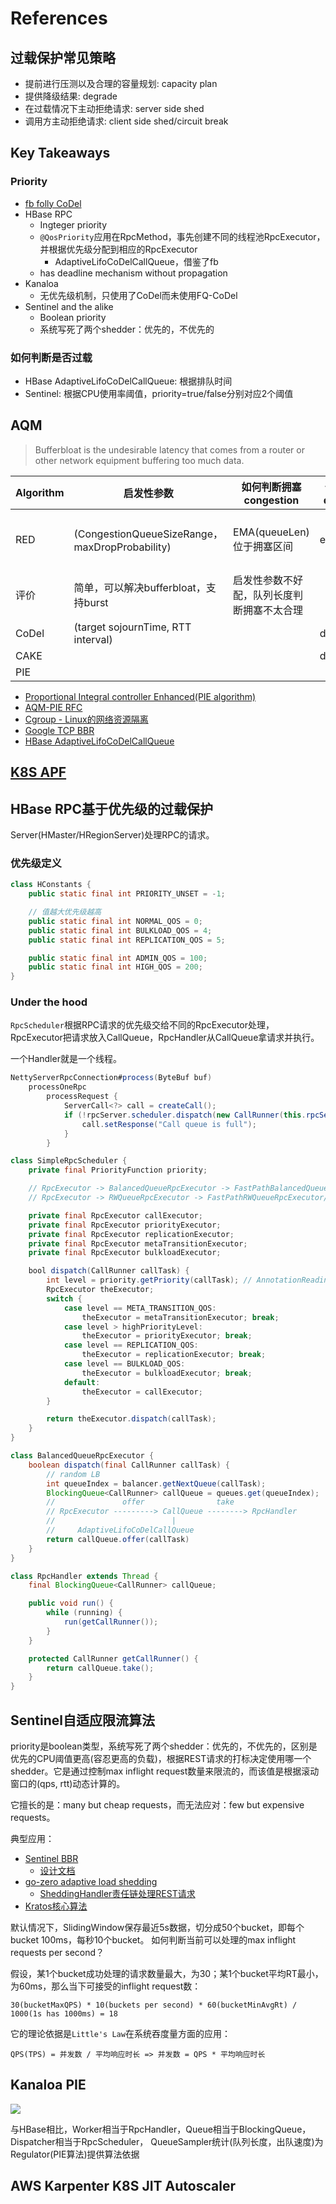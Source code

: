 # References

## 过载保护常见策略

- 提前进行压测以及合理的容量规划: capacity plan
- 提供降级结果: degrade
- 在过载情况下主动拒绝请求: server side shed
- 调用方主动拒绝请求: client side shed/circuit break

## Key Takeaways

### Priority

- [fb folly CoDel](https://github.com/facebook/folly/blob/bd600cd4e88f664f285489c76b6ad835d8367cd2/folly/executors/Codel.cpp)
- HBase RPC
  - Ingteger priority
  - `@QosPriority`应用在RpcMethod，事先创建不同的线程池RpcExecutor，并根据优先级分配到相应的RpcExecutor
    - AdaptiveLifoCoDelCallQueue，借鉴了fb
  - has deadline mechanism without propagation
- Kanaloa
  - 无优先级机制，只使用了CoDel而未使用FQ-CoDel
- Sentinel and the alike
  - Boolean priority
  - 系统写死了两个shedder：优先的，不优先的

### 如何判断是否过载

- HBase AdaptiveLifoCoDelCallQueue: 根据排队时间
- Sentinel: 根据CPU使用率阈值，priority=true/false分别对应2个阈值

## AQM

>Bufferbloat is the undesirable latency that comes from a router or other network equipment buffering too much data.


| Algorithm | 启发性参数                                         | 如何判断拥塞 congestion   | 何时drop | 丢包算法                                        |
| --------- | --------------------------------------------- | ------------------- | ------ | ------------------------------------------- |
| RED       | (CongestionQueueSizeRange，maxDropProbability) | EMA(queueLen)位于拥塞区间 | enque  | 随机丢包概率：maxDropProbability * 当前队列长度占拥塞区间的百分比 |
| 评价        | 简单，可以解决bufferbloat，支持burst                    | 启发性参数不好配，队列长度判断拥塞不太合理            |        |                                             |
| CoDel     | (target sojournTime, RTT interval) |                     | deque  |                                             |
| CAKE      |                                               |                     | deque  |                                             |
| PIE       |                                               |                     |        |                                             |

- [Proportional Integral controller Enhanced(PIE algorithm)](https://github.com/iheartradio/kanaloa/blob/0.5.x/core/src/main/scala/kanaloa/queue/Regulator.scala)
- [AQM-PIE RFC](https://datatracker.ietf.org/doc/html/draft-ietf-aqm-pie-03)
- [Cgroup - Linux的网络资源隔离](https://github.com/zorrozou/zorrozou.github.io/blob/master/docs/books/cgroup_linux_network_control_group.md)
- [Google TCP BBR](https://cloud.google.com/blog/products/networking/tcp-bbr-congestion-control-comes-to-gcp-your-internet-just-got-faster)
- [HBase AdaptiveLifoCoDelCallQueue](https://github.com/apache/hbase/blob/master/hbase-server/src/main/java/org/apache/hadoop/hbase/ipc/AdaptiveLifoCoDelCallQueue.java)

## [K8S APF](https://github.com/kubernetes/enhancements/blob/master/keps/sig-api-machinery/1040-priority-and-fairness/README.md)

## HBase RPC基于优先级的过载保护

Server(HMaster/HRegionServer)处理RPC的请求。

### 优先级定义

```java
class HConstants {
    public static final int PRIORITY_UNSET = -1;

    // 值越大优先级越高
    public static final int NORMAL_QOS = 0;
    public static final int BULKLOAD_QOS = 4;
    public static final int REPLICATION_QOS = 5;

    public static final int ADMIN_QOS = 100;
    public static final int HIGH_QOS = 200;
}
```

### Under the hood

`RpcScheduler`根据RPC请求的优先级交给不同的RpcExecutor处理，RpcExecutor把请求放入CallQueue，RpcHandler从CallQueue拿请求并执行。

一个Handler就是一个线程。

```java
NettyServerRpcConnection#process(ByteBuf buf)
    processOneRpc
        processRequest {
            ServerCall<?> call = createCall();
            if (!rpcServer.scheduler.dispatch(new CallRunner(this.rpcServer, call))) {
                call.setResponse("Call queue is full");
            }
        }

class SimpleRpcScheduler {
    private final PriorityFunction priority;

    // RpcExecutor -> BalancedQueueRpcExecutor -> FastPathBalancedQueueRpcExecutor
    // RpcExecutor -> RWQueueRpcExecutor -> FastPathRWQueueRpcExecutor/MetaRWQueueRpcExecutor

    private final RpcExecutor callExecutor;
    private final RpcExecutor priorityExecutor;
    private final RpcExecutor replicationExecutor;
    private final RpcExecutor metaTransitionExecutor;
    private final RpcExecutor bulkloadExecutor;

    bool dispatch(CallRunner callTask) {
        int level = priority.getPriority(callTask); // AnnotationReadingPriorityFunction#getPriority 根据注解 QosPriority
        RpcExecutor theExecutor;
        switch {
            case level == META_TRANSITION_QOS:
                theExecutor = metaTransitionExecutor; break;
            case level > highPriorityLevel:
                theExecutor = priorityExecutor; break;
            case level == REPLICATION_QOS:
                theExecutor = replicationExecutor; break;
            case level == BULKLOAD_QOS:
                theExecutor = bulkloadExecutor; break;
            default:
                theExecutor = callExecutor;
        }

        return theExecutor.dispatch(callTask);
    }
}

class BalancedQueueRpcExecutor {
    boolean dispatch(final CallRunner callTask) {
        // random LB
        int queueIndex = balancer.getNextQueue(callTask);
        BlockingQueue<CallRunner> callQueue = queues.get(queueIndex);
        //               offer                take
        // RpcExecutor ---------> CallQueue --------> RpcHandler
        //                          |
        //     AdaptiveLifoCoDelCallQueue
        return callQueue.offer(callTask)
    }
}

class RpcHandler extends Thread {
    final BlockingQueue<CallRunner> callQueue;

    public void run() {
        while (running) {
            run(getCallRunner());
        }
    }

    protected CallRunner getCallRunner() {
        return callQueue.take();
    }
}
```

## Sentinel自适应限流算法

priority是boolean类型，系统写死了两个shedder：优先的，不优先的，区别是优先的CPU阈值更高(容忍更高的负载)，根据REST请求的打标决定使用哪一个shedder。它是通过控制max inflight request数量来限流的，而该值是根据滚动窗口的(qps, rtt)动态计算的。

它擅长的是：many but cheap requests，而无法应对：few but expensive requests。

典型应用：

- [Sentinel BBR](https://github.com/alibaba/Sentinel/blob/a524ab3bb3364818e292e1255480d20845e77c89/sentinel-core/src/main/java/com/alibaba/csp/sentinel/slots/system/SystemRuleManager.java#L290)
  - [设计文档](https://github.com/alibaba/Sentinel/wiki/%E7%B3%BB%E7%BB%9F%E8%87%AA%E9%80%82%E5%BA%94%E9%99%90%E6%B5%81)
- [go-zero adaptive load shedding](https://github.com/zeromicro/go-zero/blob/9a671f6059791206b20cd3f1fa1f437c87b7b8ea/core/load/adaptiveshedder.go#L119)
  - [SheddingHandler责任链处理REST请求](https://github.com/zeromicro/go-zero/blob/master/rest/handler/sheddinghandler.go)
- [Kratos核心算法](https://github.com/go-kratos/aegis/blob/99110a3f05f44234f21d65f79be71d1e2706937d/ratelimit/bbr/bbr.go#L120)

默认情况下，SlidingWindow保存最近5s数据，切分成50个bucket，即每个bucket 100ms，每秒10个bucket。
如何判断当前可以处理的max inflight requests per second？

假设，某1个bucket成功处理的请求数量最大，为30；某1个bucket平均RT最小，为60ms，那么当下可接受的inflight request数：

```
30(bucketMaxQPS) * 10(buckets per second) * 60(bucketMinAvgRt) / 1000(1s has 1000ms) = 18
```

它的理论依据是`Little's Law`在系统吞度量方面的应用：

```
QPS(TPS) = 并发数 / 平均响应时长 => 并发数 = QPS * 平均响应时长
```

## Kanaloa PIE

![](/doc/img/Kanaloa.svg)

与HBase相比，Worker相当于RpcHandler，Queue相当于BlockingQueue，Dispatcher相当于RpcScheduler， QueueSampler统计(队列长度，出队速度)为Regulator(PIE算法)提供算法依据

## AWS Karpenter K8S JIT Autoscaler


